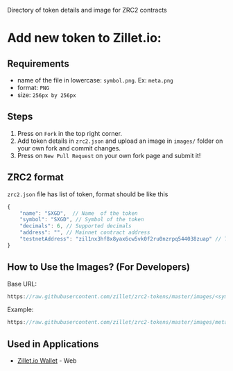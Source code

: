 Directory of token details and image for ZRC2 contracts

# Add new token to Zillet.io:
## Requirements
- name of the file in lowercase: `symbol.png`. Ex: `meta.png`
- format: `PNG`
- size: `256px by 256px`

## Steps
1) Press on `Fork` in the top right corner.
2) Add token details in `zrc2.json` and upload an image in `images/` folder on your own fork and commit changes.
3) Press on `New Pull Request` on your own fork page and submit it!


## ZRC2 format 

`zrc2.json` file has list of token, format should be like this

```js
{
    "name": "SXGD",  // Name  of the token
    "symbol": "SXGD", // Symbol of the token
    "decimals": 6, // Supported decimals
    "address": "", // Mainnet contract address 
    "testnetAddress": "zil1nx3hf8x8yax6cw5vk0f2ru0nzrpq544038zuap" // Testnet contract address
}
```

## How to Use the Images? (For Developers)
Base URL:
```js
https://raw.githubusercontent.com/zillet/zrc2-tokens/master/images/<symbol>.png
```
Example:
```js
https://raw.githubusercontent.com/zillet/zrc2-tokens/master/images/meta.png
```

## Used in Applications
- [Zillet.io Wallet](https://zillet.io) - Web

